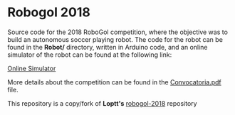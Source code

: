 # Robogol 2018

Source code for the 2018 RoboGol competition, where the objective was to build an autonomous soccer playing robot. The code for the robot can be found in the **Robot/** directory, written in Arduino code, and an online simulator of the robot can be found at the following link:

[Online Simulator](https://jamesscn.github.io/Tournaments/Robogol2018/index.html)

More details about the competition can be found in the [Convocatoria.pdf](https://jamesscn.github.io/Tournaments/Robogol2018/Convocatoria.pdf) file.

This repository is a copy/fork of **Loptt's** [robogol-2018](https://github.com/Loptt/robogol-2018) repository